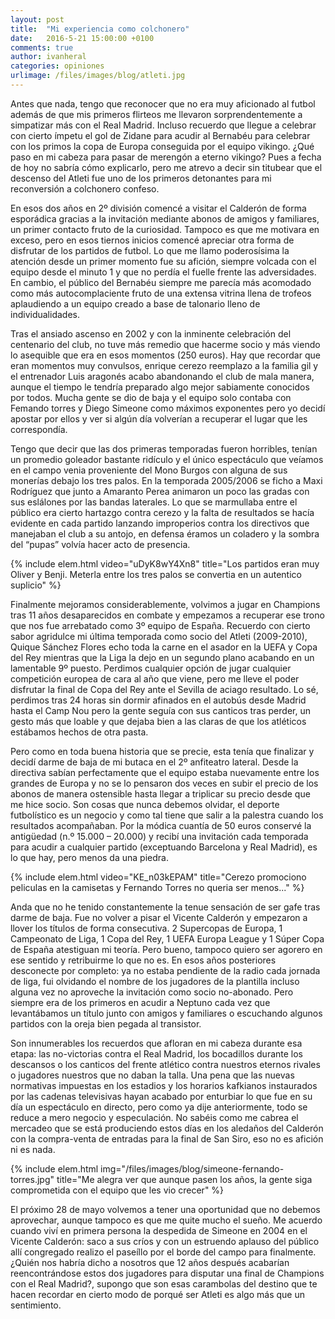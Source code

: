 ```yaml
---
layout: post
title:  "Mi experiencia como colchonero"
date:   2016-5-21 15:00:00 +0100
comments: true
author: ivanheral
categories: opiniones
urlimage: /files/images/blog/atleti.jpg
---
```


Antes que nada, tengo que reconocer que no era muy aficionado al futbol además de que mis primeros flirteos me llevaron sorprendentemente a simpatizar más con el Real Madrid. Incluso recuerdo que llegue a celebrar con cierto ímpetu el gol de Zidane para acudir al Bernabéu para celebrar con los primos la copa de Europa conseguida por el equipo vikingo. ¿Qué paso en mi cabeza para pasar de merengón a eterno vikingo? Pues a fecha de hoy no sabría cómo explicarlo, pero me atrevo a decir sin titubear que el descenso del Atleti fue uno de los primeros detonantes para mi reconversión a colchonero confeso.

En esos dos años en 2º división comencé a visitar el Calderón de forma esporádica gracias a la invitación mediante abonos de amigos y familiares, un primer contacto fruto de la curiosidad. Tampoco es que me motivara en exceso, pero en esos tiernos inicios comencé apreciar otra forma de disfrutar de los partidos de futbol. Lo que me llamo poderosísima la atención desde un primer momento fue su afición, siempre volcada con el equipo desde el minuto 1 y que no perdía el fuelle frente las adversidades. En cambio, el público del Bernabéu siempre me parecía más acomodado como más autocomplaciente fruto de una extensa vitrina llena de trofeos aplaudiendo a un equipo creado a base de talonario lleno de individualidades. 

Tras el ansiado ascenso en 2002 y con la inminente celebración del centenario del club, no tuve más remedio que hacerme socio y más viendo lo asequible que era en esos momentos (250 euros). Hay que recordar que eran momentos muy convulsos, enrique cerezo reemplazo a la familia gil y el entrenador Luis aragonés acabo abandonando el club de mala manera, aunque el tiempo le tendría preparado algo mejor sabiamente conocidos por todos. Mucha gente se dio de baja y el equipo solo contaba con Femando torres y Diego Simeone como máximos exponentes pero yo decidí  apostar por ellos y ver si algún día volverían a recuperar el lugar que les correspondía.

Tengo que decir que las dos primeras temporadas fueron horribles, tenían un promedio goleador bastante ridículo y el único espectáculo que veíamos en el campo venia proveniente del Mono Burgos con alguna de sus monerías debajo los tres palos. En la temporada 2005/2006 se ficho a Maxi Rodríguez que junto a Amaranto Perea animaron un poco las gradas con sus eslálones por las bandas laterales. Lo que se marmullaba entre el público era cierto hartazgo contra cerezo y la falta de resultados se hacía evidente en cada partido lanzando improperios contra los directivos que manejaban el club a su antojo, en defensa éramos un coladero y la sombra del “pupas” volvía hacer acto de presencia.

{% include elem.html video="uDyK8wY4Xn8" title="Los partidos eran muy Oliver y Benji. Meterla entre los tres palos se convertia en un autentico suplicio" %}

Finalmente mejoramos considerablemente, volvimos a jugar en Champions tras 11 años desaparecidos en combate y empezamos a recuperar ese trono que nos fue arrebatado como 3º equipo de España. Recuerdo con cierto sabor agridulce mi última temporada como socio del Atleti (2009-2010), Quique Sánchez Flores echo toda la carne en el asador en la UEFA y Copa del Rey mientras que la Liga la dejo en un segundo plano acabando en un lamentable 9º puesto. Perdimos cualquier opción de jugar cualquier competición europea de cara al año que viene, pero me lleve el poder disfrutar la final de Copa del Rey ante el Sevilla de aciago resultado. Lo sé, perdimos tras 24 horas sin dormir afinados en el autobús desde Madrid hasta el Camp Nou pero la gente seguía con sus canticos tras perder, un gesto más que loable y que dejaba bien a las claras de que los atléticos estábamos hechos de otra pasta.

Pero como en toda buena historia que se precie, esta tenía que finalizar y decidí darme de baja de mi butaca en el 2º anfiteatro lateral. Desde la directiva sabían perfectamente que el equipo estaba nuevamente entre los grandes de Europa y no se lo pensaron dos veces en subir el precio de los abonos de manera ostensible hasta llegar a triplicar su precio desde que me hice socio. Son cosas que nunca debemos olvidar, el deporte futbolístico es un negocio y como tal tiene que salir a la palestra cuando los resultados acompañaban. Por la módica cuantía de 50 euros conservé la antigüedad (n.º 15.000 – 20.000) y recibí una invitación cada temporada para acudir a cualquier partido (exceptuando Barcelona y Real Madrid), es lo que hay, pero menos da una piedra.

{% include elem.html video="KE_n03kEPAM" title="Cerezo promociono peliculas en la camisetas y Fernando Torres no queria ser menos..." %}

Anda que no he tenido constantemente la tenue sensación de ser gafe tras darme de baja. Fue no volver a pisar el Vicente Calderón y empezaron a llover los títulos de forma consecutiva. 2 Supercopas de Europa, 1 Campeonato de Liga, 1 Copa del Rey, 1 UEFA Europa League y 1 Súper Copa de España atestiguan mi teoría. Pero bueno, tampoco quiero ser agorero en ese sentido y retribuirme lo que no es. En esos años posteriores desconecte por completo: ya no estaba pendiente de la radio cada jornada de liga, fui olvidando el nombre de los jugadores de la plantilla incluso alguna vez no aproveche la invitación como socio no-abonado. Pero siempre era de los primeros en acudir a Neptuno cada vez que levantábamos un título junto con amigos y familiares o escuchando algunos partidos con la oreja bien pegada al transistor.

Son innumerables los recuerdos que afloran en mi cabeza durante esa etapa: las no-victorias contra el Real Madrid, los bocadillos durante los descansos o los canticos del frente atlético contra nuestros eternos rivales o jugadores nuestros que no daban la talla. Una pena que las nuevas normativas impuestas en los estadios y los horarios kafkianos instaurados por las cadenas televisivas hayan acabado por enturbiar lo que fue en su día un espectáculo en directo, pero como ya dije anteriormente, todo se reduce a mero negocio y especulación. No sabéis como me cabrea el mercadeo que se está produciendo estos días en los aledaños del Calderón con la compra-venta de entradas para la final de San Siro, eso no es afición ni es nada.

{% include elem.html img="/files/images/blog/simeone-fernando-torres.jpg" title="Me alegra ver que aunque pasen los años, la gente siga comprometida con el equipo que les vio crecer" %}

El próximo 28 de mayo volvemos a tener una oportunidad que no debemos aprovechar, aunque tampoco es que me quite mucho el sueño. Me acuerdo cuando viví en primera persona la despedida de Simeone en 2004 en el Vicente Calderón: saco a sus críos y con un estruendo aplauso del público allí congregado realizo el paseíllo por el borde del campo para finalmente. ¿Quién nos habría dicho a nosotros que 12 años después acabarían reencontrándose estos dos jugadores para disputar una final de Champions con el Real Madrid?, supongo que son esas carambolas del destino que te hacen recordar en cierto modo de porqué ser Atleti es algo más que un sentimiento.

